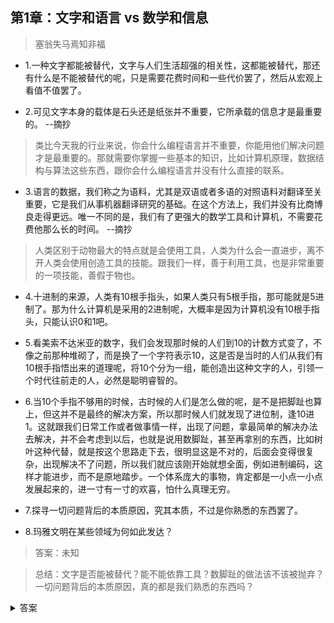 ## 第1章：文字和语言 vs 数学和信息

>塞翁失马焉知非福

- 1.一种文字都能被替代，文字与人们生活超强的相关性，这都能被替代，那还有什么是不能被替代的呢，只是需要花费时间和一些代价罢了，然后从宏观上看值不值罢了。

- 2.可见文字本身的载体是石头还是纸张并不重要，它所承载的信息才是最重要的。 --摘抄

>类比今天我的行业来说，你会什么编程语言并不重要，你能用他们解决问题才是最重要的。那就需要你掌握一些基本的知识，比如计算机原理，数据结构与算法这些东西，跟你会什么编程语言并没有什么直接的联系。

- 3.语言的数据，我们称之为语料，尤其是双语或者多语的对照语料对翻译至关重要，它是我们从事机器翻译研究的基础。在这个方法上，我们并没有比商博良走得更远。唯一不同的是，我们有了更强大的数学工具和计算机，不需要花费他那么长的时间。 --摘抄

>人类区别于动物最大的特点就是会使用工具，人类为什么会一直进步，离不开人类会使用创造工具的技能。跟我们一样，善于利用工具，也是非常重要的一项技能，善假于物也。

- 4.十进制的来源，人类有10根手指头，如果人类只有5根手指，那可能就是5进制了。那为什么计算机是采用的2进制呢，大概率是因为计算机没有10根手指头，只能认识0和1吧。

- 5.看美索不达米亚的数字，我们会发现那时候的人们到10的计数方式变了，不像之前那种堆砌了，而是换了一个字符表示10，这是否是当时的人们从我们有10根手指悟出来的道理呢，将10个分为一组，能创造出这种文字的人，引领一个时代往前走的人，必然是聪明睿智的。

- 6.当10个手指不够用的时候，古时候的人们是怎么做的呢，是不是把脚趾也算上，但这并不是最终的解决方案，所以那时候人们就发现了进位制，逢10进1。这就跟我们日常工作或者做事情一样，出现了问题，拿最简单的解决办法去解决，并不会考虑到以后，也就是说用数脚趾，甚至再拿别的东西，比如树叶这种代替，就是按这个思路走下去，很明显这是不对的，后面会变得很复杂，出现解决不了问题，所以我们就应该刚开始就想全面，例如进制编码，这样才能进步，而不是原地踏步。一个体系庞大的事物，肯定都是一小点一小点发展起来的，进一寸有一寸的欢喜，怕什么真理无穷。

- 7.探寻一切问题背后的本质原因，究其本质，不过是你熟悉的东西罢了。

- 8.玛雅文明在某些领域为何如此发达？

>答案：未知

> 总结：文字是否能被替代？能不能依靠工具？数脚趾的做法该不该被抛弃？一切问题背后的本质原因，真的都是我们熟悉的东西吗？

<details>
  <summary>答案</summary>

> 文字可以被替代，只是需要去审视替代它的时间和代价罢了。

> 可以依靠工具，但是不能依赖工具，我们得知道，为什么要用这个工具？没有这个工具该怎么处理这件事情，工具只是我们完成事情得手段而已。

>数脚趾的做法在事情还不是很复杂的时候收益曲线一般是高于创造一个新的解法的，但是这种做法是不对的，不管什么理由，这种做法是应该被抛弃的，因为他不能使你进步。

>只要你熟悉的东西够多，那就是，如果你从未涉足某个领域，可能不是。
</details>

















